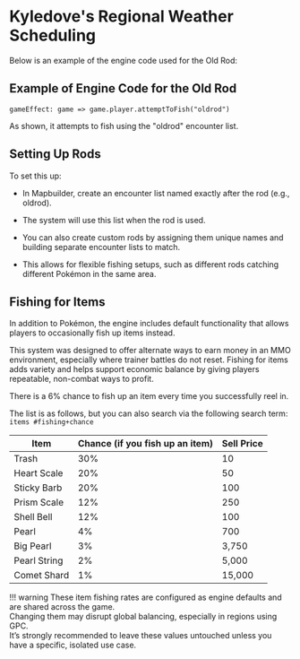 # Kyledove's Regional Weather Scheduling

Below is an example of the engine code used for the Old Rod:
## Example of Engine Code for the Old Rod

`gameEffect: game => game.player.attemptToFish("oldrod")`

As shown, it attempts to fish using the "oldrod" encounter list.

## Setting Up Rods

To set this up:  

- In Mapbuilder, create an encounter list named exactly after the rod (e.g., oldrod).  

- The system will use this list when the rod is used. 

-  You can also create custom rods by assigning them unique names and building separate encounter lists to match. 

- This allows for flexible fishing setups, such as different rods catching different Pokémon in the same area.

## Fishing for Items

In addition to Pokémon, the engine includes default functionality that allows players to occasionally fish up items instead.

This system was designed to offer alternate ways to earn money in an MMO environment, especially where trainer battles do not reset. Fishing for items adds variety and helps support economic balance by giving players repeatable, non-combat ways to profit.

There is a 6% chance to fish up an item every time you successfully reel in.

The list is as follows, but you can also search via the following search term:  
`items #fishing+chance`

| Item         | Chance (if you fish up an item) | Sell Price |
|--------------|----------------------------------|-------------|
| Trash        | 30%                              | 10          |
| Heart Scale  | 20%                              | 50          |
| Sticky Barb  | 20%                              | 100         |
| Prism Scale  | 12%                              | 250         |
| Shell Bell   | 12%                              | 100         |
| Pearl        | 4%                               | 700         |
| Big Pearl    | 3%                               | 3,750       |
| Pearl String | 2%                               | 5,000       |
| Comet Shard  | 1%                               | 15,000      |

!!! warning
    These item fishing rates are configured as engine defaults and are shared across the game.  
    Changing them may disrupt global balancing, especially in regions using GPC.  
    It’s strongly recommended to leave these values untouched unless you have a specific, isolated use case.
